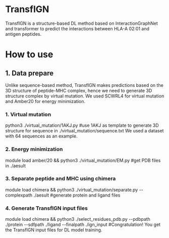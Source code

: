 # TransfIGN
TransfIGN is a structure-based DL method based on InteractionGraphNet and transformer to predict the interactions between HLA-A 02:01 and antigen peptides.

# How to use
## 1. Data prepare
Unlike sequence-based method, TransfIGN makes predictions based on the 3D structure of peptide-MHC complex, hence we need to generate 3D structure complex by virtual mutation.
We used SCWRL4 for virtual mutation and Amber20 for energy minimization.

### 1. Virtual mutation
python3 ./virtual_mutation/1AKJ.py                                                      #use 1AKJ as template to generate 3D structure for sequence in ./virtual_mutation/sequence.txt We used a dataset with 64 sequences as an example.

### 2. Energy minimization
module load amber/20 && python3 ./virtual_mutation/EM.py                                #get PDB files in ./aesult

### 3. Separate peptide and MHC using chimera
module load chimera && python3 ./virtual_mutation/separate.py --complexpath ./aesult    #generate protein and ligand files

### 4. Generate TransfIGN input files
module load chimera && python3 ./select_residues_pdb.py --pdbpath ./protein --sdfpath ./ligand --finalpath ./ign_input  #Congratulation! You get the TransfIGN input files for DL model training.
